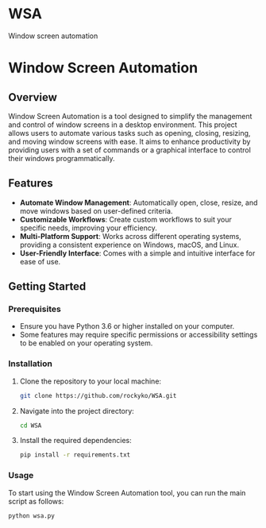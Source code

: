 # WSA
Window screen automation

# Window Screen Automation

## Overview

Window Screen Automation is a tool designed to simplify the management and control of window screens in a desktop environment. This project allows users to automate various tasks such as opening, closing, resizing, and moving window screens with ease. It aims to enhance productivity by providing users with a set of commands or a graphical interface to control their windows programmatically.

## Features

- **Automate Window Management**: Automatically open, close, resize, and move windows based on user-defined criteria.
- **Customizable Workflows**: Create custom workflows to suit your specific needs, improving your efficiency.
- **Multi-Platform Support**: Works across different operating systems, providing a consistent experience on Windows, macOS, and Linux.
- **User-Friendly Interface**: Comes with a simple and intuitive interface for ease of use.

## Getting Started

### Prerequisites

- Ensure you have Python 3.6 or higher installed on your computer.
- Some features may require specific permissions or accessibility settings to be enabled on your operating system.

### Installation

1. Clone the repository to your local machine:
    ```bash
    git clone https://github.com/rockyko/WSA.git
    ```
2. Navigate into the project directory:
    ```bash
    cd WSA
    ```
3. Install the required dependencies:
    ```bash
    pip install -r requirements.txt
    ```

### Usage

To start using the Window Screen Automation tool, you can run the main script as follows:

```bash
python wsa.py
